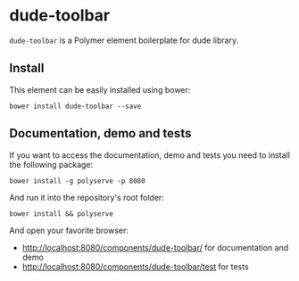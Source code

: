 # dude-toolbar

`dude-toolbar` is a Polymer element boilerplate for dude library.

## Install

This element can be easily installed using bower:

```
bower install dude-toolbar --save
```

## Documentation, demo and tests

If you want to access the documentation, demo and tests you need to install the following package:

```
bower install -g polyserve -p 8080
```

And run it into the repository's root folder:

```
bower install && polyserve
```

And open your favorite browser:
- [http://localhost:8080/components/dude-toolbar/](http://localhost:8080/components/dude-toolbar/) for documentation
and demo
- [http://localhost:8080/components/dude-toolbar/test](http://localhost:8080/components/dude-toolbar/test) for tests

